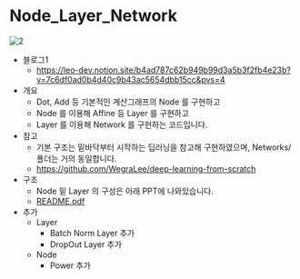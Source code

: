# Node_Layer_Network
![2](https://github.com/dinleo/Node_Layer_Network/assets/81561645/11e17dcd-1fc2-42f2-9663-05fa1e10f759)
- 블로그1
  - https://leo-dev.notion.site/b4ad787c62b949b99d3a5b3f2fb4e23b?v=7c6df0ad0b4d40c9b43ac5654dbb15cc&pvs=4
- 개요
  - Dot, Add 등 기본적인 계산그래프의 Node 를 구현하고
  - Node 를 이용해 Affine 등 Layer 를 구현하고
  - Layer 를 이용해 Network 를 구현하는 코드입니다.
- 참고
  - 기본 구조는 밑바닥부터 시작하는 딥러닝을 참고해 구현하였으며, Networks/ 폴더는 거의 동일합니다.
  - https://github.com/WegraLee/deep-learning-from-scratch  
- 구조
  - Node 밑 Layer 의 구성은 아래 PPT에 나와있습니다.
  - [README.pdf](https://github.com/dinleo/Node_Layer_Network/files/12300985/README.pdf)
- 추가
  - Layer 
    - Batch Norm Layer 추가
    - DropOut Layer 추가
  - Node
    - Power 추가
